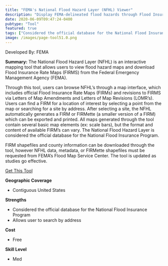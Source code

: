 ```yaml
---
title: "FEMA's National Flood Hazard Layer (NFHL) Viewer"
description: "Display FEMA-delineated flood hazards through Flood Insurance Rate Maps (FIRMs) and revisions to FIRMS via Letters of Map Amendments and Letters of Map Revisions (LOMRs)"
date: 2020-06-09T09:47:24-0400
pubtype: "Tool"
featured: true
tags: ["Considered the official database for the National Flood Insurance Program", "Allows user to search by address"]
image: /images/page-tool51.0.png
---
```

Developed By: FEMA

**Summary:** The National Flood Hazard Layer (NFHL) is an interactive mapping tool that allows users to view flood hazard maps and download Flood Insurance Rate Maps (FIRMS) from the Federal Emergency Management Agency (FEMA).

Through this tool, users can browse NFHL’s through a map interface, which includes official Flood Insurance Rate Maps (FIRMs) and revisions to FIRMS via Letters of Map Amendments and Letters of Map Revisions (LOMR’s). Users can find a FIRM for a location of interest by selecting a point from the map or searching for a site by address. After selecting a site, the NFHL automatically generates a FIRM or FIRMette (a smaller version of a FIRM) which can be exported and printed. All maps generated through the tool contain several basic map elements (ex: scale bars), but the format and content of available FIRM’s can vary. The National Flood Hazard Layer is considered the official database for the National Flood Insurance Program. 

FIRM shapefiles and county information can be downloaded through the tool, however NFHL data, metadata, or FIRMette shapefiles must be requested from FEMA’s Flood Map Service Center. The tool is updated as studies go effective.

<a href="https://hazards-fema.maps.arcgis.com/apps/webappviewer/index.html?id=8b0adb51996444d4879338b5529aa9cd" target="_blank">Get This Tool</a>

__**Geographic Coverage**__
- Contiguous United States

__**Strengths**__
-  Considered the official database for the National Flood Insurance Program
-  Allows user to search by address

__**Cost**__
- Free

__**Skill Level**__
- Med
